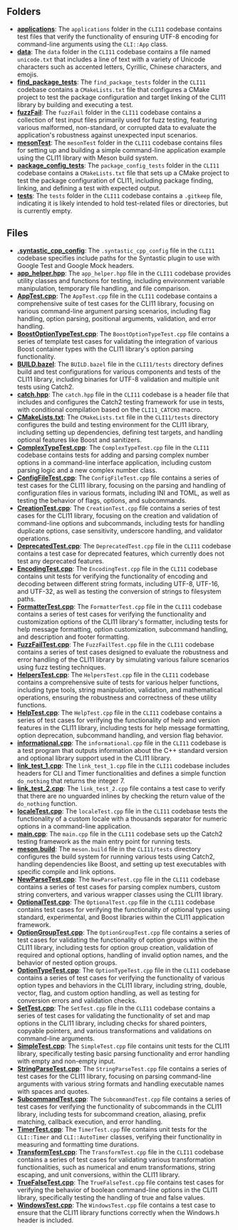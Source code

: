 ## Folders
- **[applications](tests/applications.driver.md)**: The `applications` folder in the `CLI11` codebase contains test files that verify the functionality of ensuring UTF-8 encoding for command-line arguments using the `CLI::App` class.
- **[data](tests/data.driver.md)**: The `data` folder in the `CLI11` codebase contains a file named `unicode.txt` that includes a line of text with a variety of Unicode characters such as accented letters, Cyrillic, Chinese characters, and emojis.
- **[find_package_tests](tests/find_package_tests.driver.md)**: The `find_package_tests` folder in the `CLI11` codebase contains a `CMakeLists.txt` file that configures a CMake project to test the package configuration and target linking of the CLI11 library by building and executing a test.
- **[fuzzFail](tests/fuzzFail.driver.md)**: The `fuzzFail` folder in the `CLI11` codebase contains a collection of test input files primarily used for fuzz testing, featuring various malformed, non-standard, or corrupted data to evaluate the application's robustness against unexpected input scenarios.
- **[mesonTest](tests/mesonTest.driver.md)**: The `mesonTest` folder in the `CLI11` codebase contains files for setting up and building a simple command-line application example using the CLI11 library with Meson build system.
- **[package_config_tests](tests/package_config_tests.driver.md)**: The `package_config_tests` folder in the `CLI11` codebase contains a `CMakeLists.txt` file that sets up a CMake project to test the package configuration of CLI11, including package finding, linking, and defining a test with expected output.
- **[tests](tests/tests.driver.md)**: The `tests` folder in the `CLI11` codebase contains a `.gitkeep` file, indicating it is likely intended to hold test-related files or directories, but is currently empty.

## Files
- **[.syntastic_cpp_config](tests/.syntastic_cpp_config.driver.md)**: The `.syntastic_cpp_config` file in the `CLI11` codebase specifies include paths for the Syntastic plugin to use with Google Test and Google Mock headers.
- **[app_helper.hpp](tests/app_helper.hpp.driver.md)**: The `app_helper.hpp` file in the `CLI11` codebase provides utility classes and functions for testing, including environment variable manipulation, temporary file handling, and file comparison.
- **[AppTest.cpp](tests/AppTest.cpp.driver.md)**: The `AppTest.cpp` file in the `CLI11` codebase contains a comprehensive suite of test cases for the CLI11 library, focusing on various command-line argument parsing scenarios, including flag handling, option parsing, positional arguments, validation, and error handling.
- **[BoostOptionTypeTest.cpp](tests/BoostOptionTypeTest.cpp.driver.md)**: The `BoostOptionTypeTest.cpp` file contains a series of template test cases for validating the integration of various Boost container types with the CLI11 library's option parsing functionality.
- **[BUILD.bazel](tests/BUILD.bazel.driver.md)**: The `BUILD.bazel` file in the `CLI11/tests` directory defines build and test configurations for various components and tests of the CLI11 library, including binaries for UTF-8 validation and multiple unit tests using Catch2.
- **[catch.hpp](tests/catch.hpp.driver.md)**: The `catch.hpp` file in the `CLI11` codebase is a header file that includes and configures the Catch2 testing framework for use in tests, with conditional compilation based on the `CLI11_CATCH3` macro.
- **[CMakeLists.txt](tests/CMakeLists.txt.driver.md)**: The `CMakeLists.txt` file in the `CLI11/tests` directory configures the build and testing environment for the CLI11 library, including setting up dependencies, defining test targets, and handling optional features like Boost and sanitizers.
- **[ComplexTypeTest.cpp](tests/ComplexTypeTest.cpp.driver.md)**: The `ComplexTypeTest.cpp` file in the `CLI11` codebase contains tests for adding and parsing complex number options in a command-line interface application, including custom parsing logic and a new complex number class.
- **[ConfigFileTest.cpp](tests/ConfigFileTest.cpp.driver.md)**: The `ConfigFileTest.cpp` file contains a series of test cases for the CLI11 library, focusing on the parsing and handling of configuration files in various formats, including INI and TOML, as well as testing the behavior of flags, options, and subcommands.
- **[CreationTest.cpp](tests/CreationTest.cpp.driver.md)**: The `CreationTest.cpp` file contains a series of test cases for the CLI11 library, focusing on the creation and validation of command-line options and subcommands, including tests for handling duplicate options, case sensitivity, underscore handling, and validator operations.
- **[DeprecatedTest.cpp](tests/DeprecatedTest.cpp.driver.md)**: The `DeprecatedTest.cpp` file in the `CLI11` codebase contains a test case for deprecated features, which currently does not test any deprecated features.
- **[EncodingTest.cpp](tests/EncodingTest.cpp.driver.md)**: The `EncodingTest.cpp` file in the `CLI11` codebase contains unit tests for verifying the functionality of encoding and decoding between different string formats, including UTF-8, UTF-16, and UTF-32, as well as testing the conversion of strings to filesystem paths.
- **[FormatterTest.cpp](tests/FormatterTest.cpp.driver.md)**: The `FormatterTest.cpp` file in the `CLI11` codebase contains a series of test cases for verifying the functionality and customization options of the CLI11 library's formatter, including tests for help message formatting, option customization, subcommand handling, and description and footer formatting.
- **[FuzzFailTest.cpp](tests/FuzzFailTest.cpp.driver.md)**: The `FuzzFailTest.cpp` file in the `CLI11` codebase contains a series of test cases designed to evaluate the robustness and error handling of the CLI11 library by simulating various failure scenarios using fuzz testing techniques.
- **[HelpersTest.cpp](tests/HelpersTest.cpp.driver.md)**: The `HelpersTest.cpp` file in the `CLI11` codebase contains a comprehensive suite of tests for various helper functions, including type tools, string manipulation, validation, and mathematical operations, ensuring the robustness and correctness of these utility functions.
- **[HelpTest.cpp](tests/HelpTest.cpp.driver.md)**: The `HelpTest.cpp` file in the `CLI11` codebase contains a series of test cases for verifying the functionality of help and version features in the CLI11 library, including tests for help message formatting, option deprecation, subcommand handling, and version flag behavior.
- **[informational.cpp](tests/informational.cpp.driver.md)**: The `informational.cpp` file in the `CLI11` codebase is a test program that outputs information about the C++ standard version and optional library support used in the CLI11 library.
- **[link_test_1.cpp](tests/link_test_1.cpp.driver.md)**: The `link_test_1.cpp` file in the `CLI11` codebase includes headers for CLI and Timer functionalities and defines a simple function `do_nothing` that returns the integer 7.
- **[link_test_2.cpp](tests/link_test_2.cpp.driver.md)**: The `link_test_2.cpp` file contains a test case to verify that there are no unguarded inlines by checking the return value of the `do_nothing` function.
- **[localeTest.cpp](tests/localeTest.cpp.driver.md)**: The `localeTest.cpp` file in the `CLI11` codebase tests the functionality of a custom locale with a thousands separator for numeric options in a command-line application.
- **[main.cpp](tests/main.cpp.driver.md)**: The `main.cpp` file in the `CLI11` codebase sets up the Catch2 testing framework as the main entry point for running tests.
- **[meson.build](tests/meson.build.driver.md)**: The `meson.build` file in the `CLI11/tests` directory configures the build system for running various tests using Catch2, handling dependencies like Boost, and setting up test executables with specific compile and link options.
- **[NewParseTest.cpp](tests/NewParseTest.cpp.driver.md)**: The `NewParseTest.cpp` file in the `CLI11` codebase contains a series of test cases for parsing complex numbers, custom string converters, and various wrapper classes using the CLI11 library.
- **[OptionalTest.cpp](tests/OptionalTest.cpp.driver.md)**: The `OptionalTest.cpp` file in the `CLI11` codebase contains test cases for verifying the functionality of optional types using standard, experimental, and Boost libraries within the CLI11 application framework.
- **[OptionGroupTest.cpp](tests/OptionGroupTest.cpp.driver.md)**: The `OptionGroupTest.cpp` file contains a series of test cases for validating the functionality of option groups within the CLI11 library, including tests for option group creation, validation of required and optional options, handling of invalid option names, and the behavior of nested option groups.
- **[OptionTypeTest.cpp](tests/OptionTypeTest.cpp.driver.md)**: The `OptionTypeTest.cpp` file in the `CLI11` codebase contains a series of test cases for verifying the functionality of various option types and behaviors in the CLI11 library, including string, double, vector, flag, and custom option handling, as well as testing for conversion errors and validation checks.
- **[SetTest.cpp](tests/SetTest.cpp.driver.md)**: The `SetTest.cpp` file in the `CLI11` codebase contains a series of test cases for validating the functionality of set and map options in the CLI11 library, including checks for shared pointers, copyable pointers, and various transformations and validations on command-line arguments.
- **[SimpleTest.cpp](tests/SimpleTest.cpp.driver.md)**: The `SimpleTest.cpp` file contains unit tests for the CLI11 library, specifically testing basic parsing functionality and error handling with empty and non-empty input.
- **[StringParseTest.cpp](tests/StringParseTest.cpp.driver.md)**: The `StringParseTest.cpp` file contains a series of test cases for the CLI11 library, focusing on parsing command-line arguments with various string formats and handling executable names with spaces and quotes.
- **[SubcommandTest.cpp](tests/SubcommandTest.cpp.driver.md)**: The `SubcommandTest.cpp` file contains a series of test cases for verifying the functionality of subcommands in the CLI11 library, including tests for subcommand creation, aliasing, prefix matching, callback execution, and error handling.
- **[TimerTest.cpp](tests/TimerTest.cpp.driver.md)**: The `TimerTest.cpp` file contains unit tests for the `CLI::Timer` and `CLI::AutoTimer` classes, verifying their functionality in measuring and formatting time durations.
- **[TransformTest.cpp](tests/TransformTest.cpp.driver.md)**: The `TransformTest.cpp` file in the `CLI11` codebase contains a series of test cases for validating various transformation functionalities, such as numerical and enum transformations, string escaping, and unit conversions, within the CLI11 library.
- **[TrueFalseTest.cpp](tests/TrueFalseTest.cpp.driver.md)**: The `TrueFalseTest.cpp` file contains test cases for verifying the behavior of boolean command-line options in the CLI11 library, specifically testing the handling of true and false values.
- **[WindowsTest.cpp](tests/WindowsTest.cpp.driver.md)**: The `WindowsTest.cpp` file contains a test case to ensure that the CLI11 library functions correctly when the Windows.h header is included.
